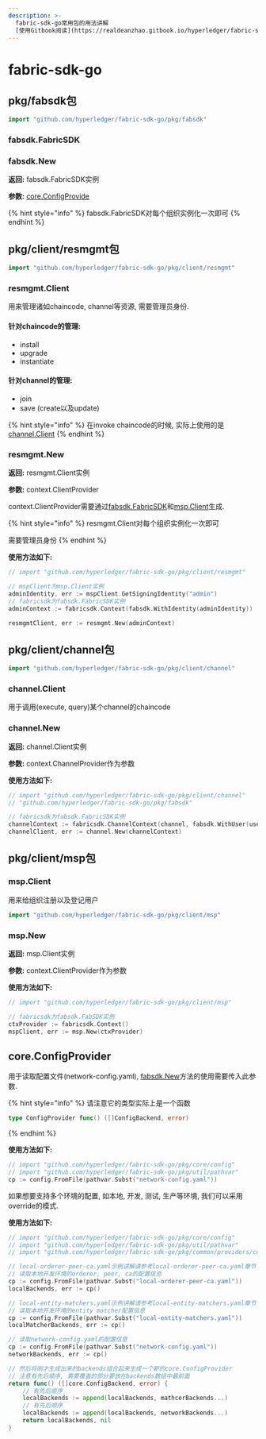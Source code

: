 ```yaml
---
description: >-
  fabric-sdk-go常用包的用法讲解
  [使用Gitbook阅读](https://realdeanzhao.gitbook.io/hyperledger/fabric-sdk-go)
---
```


# fabric-sdk-go

## pkg/fabsdk包

```go
import "github.com/hyperledger/fabric-sdk-go/pkg/fabsdk"
```

### fabsdk.FabricSDK

### fabsdk.New

**返回:** fabsdk.FabricSDK实例

**参数:** [core.ConfigProvide](fabric-sdk-go.md#core-configprovider)

{% hint style="info" %}
fabsdk.FabricSDK对每个组织实例化一次即可
{% endhint %}

## pkg/client/resmgmt包

```go
import "github.com/hyperledger/fabric-sdk-go/pkg/client/resmgmt"
```

### resmgmt.Client

用来管理诸如chaincode, channel等资源, 需要管理员身份.

#### 针对chaincode的管理:

* install
* upgrade
* instantiate

#### 针对channel的管理:

* join
* save \(create以及update\)

{% hint style="info" %}
在invoke chaincode的时候, 实际上使用的是[channel.Client](fabric-sdk-go.md#channel-client)
{% endhint %}

### resmgmt.New

**返回:** resmgmt.Client实例

**参数:** context.ClientProvider

context.ClientProvider需要通过[fabsdk.FabricSDK](fabric-sdk-go.md#fabsdk-fabricsdk)和[msp.Client](fabric-sdk-go.md#msp-client)生成.

{% hint style="info" %}
resmgmt.Client对每个组织实例化一次即可

需要管理员身份
{% endhint %}

**使用方法如下:**

```go
// import "github.com/hyperledger/fabric-sdk-go/pkg/client/resmgmt"

// mspClient为msp.Client实例
adminIdentity, err := mspClient.GetSigningIdentity("admin")
// fabricsdk为fabsdk.FabricSDK实例
adminContext := fabricsdk.Context(fabsdk.WithIdentity(adminIdentity))

resmgmtClient, err := resmgmt.New(adminContext)
```

## pkg/client/channel包

```go
import "github.com/hyperledger/fabric-sdk-go/pkg/client/channel"
```

### channel.Client

用于调用\(execute, query\)某个channel的chaincode

### channel.New

**返回:** channel.Client实例

**参数:** context.ChannelProvider作为参数

**使用方法如下:**

```go
// import "github.com/hyperledger/fabric-sdk-go/pkg/client/channel"
// "github.com/hyperledger/fabric-sdk-go/pkg/fabsdk"

// fabricsdk为fabsdk.FabricSDK实例
channelContext := fabricsdk.ChannelContext(channel, fabsdk.WithUser(username), fabsdk.WithOrg(orgname))
channelClient, err := channel.New(channelContext)
```

## pkg/client/msp包

### msp.Client

用来给组织注册以及登记用户

```go
import "github.com/hyperledger/fabric-sdk-go/pkg/client/msp"
```

### msp.New

**返回:** msp.Client实例

**参数:** context.ClientProvider作为参数

**使用方法如下:**

```go
// import "github.com/hyperledger/fabric-sdk-go/pkg/client/msp"

// fabricsdk为fabsdk.FabSDK实例
ctxProvider := fabricsdk.Context()
mspClient, err := msp.New(ctxProvider)
```

## core.ConfigProvider

用于读取配置文件\(network-config.yaml\), [fabsdk.New](fabric-sdk-go.md#fabsdk-new)方法的使用需要传入此参数. 

{% hint style="info" %}
请注意它的类型实际上是一个函数 

```go
type ConfigProvider func() ([]ConfigBackend, error)
```
{% endhint %}

**使用方法如下:**

```go
// import "github.com/hyperledger/fabric-sdk-go/pkg/core/config"
// import "github.com/hyperledger/fabric-sdk-go/pkg/util/pathvar"
cp := config.FromFile(pathvar.Subst("network-config.yaml"))
```

如果想要支持多个环境的配置, 如本地, 开发, 测试, 生产等环境, 我们可以采用override的模式. 

**使用方法如下:**

```go
// import "github.com/hyperledger/fabric-sdk-go/pkg/core/config"
// import "github.com/hyperledger/fabric-sdk-go/pkg/util/pathvar"
// import "github.com/hyperledger/fabric-sdk-go/pkg/common/providers/core"

// local-orderer-peer-ca.yaml示例讲解请参考local-orderer-peer-ca.yaml章节
// 读取本地开发环境的orderer, peer, ca的配置信息
cp := config.FromFile(pathvar.Subst("local-orderer-peer-ca.yaml"))
localBackends, err := cp()

// local-entity-matchers.yaml示例讲解请参考local-entity-matchers.yaml章节
// 读取本地开发环境的entity matcher配置信息
cp := config.FromFile(pathvar.Subst("local-entity-matchers.yaml"))
localMatcherBackends, err := cp()

// 读取network-config.yaml的配置信息
cp := config.FromFile(pathvar.Subst("network-config.yaml"))
networkBackends, err := cp()

// 然后将刚才生成出来的backends组合起来生成一个新的core.ConfigProvider
// 注意有先后顺序, 需要覆盖的部分要放在backends数组中最前面
return func() ([]core.ConfigBackend, error) {
    // 有先后顺序
    localBackends := append(localBackends, mathcerBackends...)
    // 有先后顺序
    localBackends := append(localBackends, networkBackends...)
    return localBackends, nil
}
```

